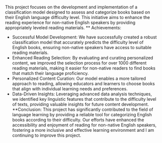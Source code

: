 This project focuses on the development and implementation of a classification model designed to assess and categorize books based on their English language difficulty level. This initiative aims to enhance the reading experience for non-native English speakers by providing appropriately leveled reading materials.
** Achievements:
* Successful Model Development: We have successfully created a robust classification model that accurately predicts the difficulty level of English books, ensuring non-native speakers have access to suitable reading materials.
* Enhanced Reading Selection: By evaluating and curating personalized content, we improved the selection process for over 1000 different reading materials, making it easier for non-native readers to find books that match their language proficiency.
* Personalized Content Curation: Our model enables a more tailored approach to reading, allowing educators and learners to choose books that align with individual learning needs and preferences.
* Data-Driven Insights: Leveraging advanced data analysis techniques, we identified key linguistic features that contribute to the difficulty level of texts, providing valuable insights for future content development.
**Conclusion: This project has significantly contributed to the field of language learning by providing a reliable tool for categorizing English books according to their difficulty. Our efforts have enhanced the accessibility and enjoyment of reading for non-native English speakers, fostering a more inclusive and effective learning environment and I am continuing to improve this project. 
